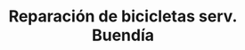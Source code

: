 ---
title: "Reparación de bicicletas serv. Buendía"
url: /ciudad-de-mexico/reparacion-de-bicicletas-serv-buendia/
shop: Fahrrad
---